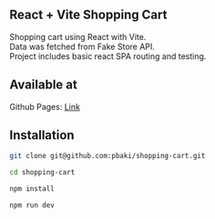 ## React + Vite Shopping Cart

Shopping cart using React with Vite.
<br>
Data was fetched from Fake Store API.
<br>
Project includes basic react SPA routing and testing.

## Available at

Github Pages: [Link](https://pbaki.github.io/shopping-cart/)

## Installation

```bash
git clone git@github.com:pbaki/shopping-cart.git
```

```bash
cd shopping-cart
```

```bash
npm install
```

```bash
npm run dev
```
